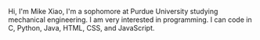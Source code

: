 Hi, I'm Mike Xiao,
I'm a sophomore at Purdue University studying mechanical engineering.
I am very interested in programming.
I can code in C, Python, Java, HTML, CSS, and JavaScript. 
